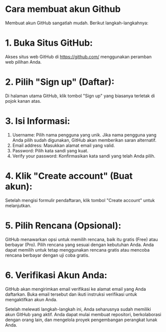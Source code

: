 # Cara membuat akun Github

Membuat akun GitHub sangatlah mudah. Berikut langkah-langkahnya:

# 1. Buka Situs GitHub:
Akses situs web GitHub di https://github.com/ menggunakan peramban web pilihan Anda.

# 2. Pilih "Sign up" (Daftar):
Di halaman utama GitHub, klik tombol "Sign up" yang biasanya terletak di pojok kanan atas.

# 3. Isi Informasi:
  1) Username: Pilih nama pengguna yang unik. Jika nama pengguna yang Anda pilih sudah digunakan, GitHub akan memberikan saran alternatif.
  2) Email address: Masukkan alamat email yang valid.
  3) Password: Pilih kata sandi yang kuat.
  4) Verify your password: Konfirmasikan kata sandi yang telah Anda pilih.
# 4. Klik "Create account" (Buat akun):
Setelah mengisi formulir pendaftaran, klik tombol "Create account" untuk melanjutkan.

# 5. Pilih Rencana (Opsional):
GitHub menawarkan opsi untuk memilih rencana, baik itu gratis (Free) atau berbayar (Pro). Pilih rencana yang sesuai dengan kebutuhan Anda. Anda dapat memilih untuk tetap menggunakan rencana gratis atau mencoba rencana berbayar dengan uji coba gratis.

# 6. Verifikasi Akun Anda:
GitHub akan mengirimkan email verifikasi ke alamat email yang Anda daftarkan. Buka email tersebut dan ikuti instruksi verifikasi untuk mengaktifkan akun Anda.

Setelah melewati langkah-langkah ini, Anda seharusnya sudah memiliki akun GitHub yang aktif. Anda dapat mulai membuat repositori, berkolaborasi dengan orang lain, dan mengelola proyek pengembangan perangkat lunak Anda.






